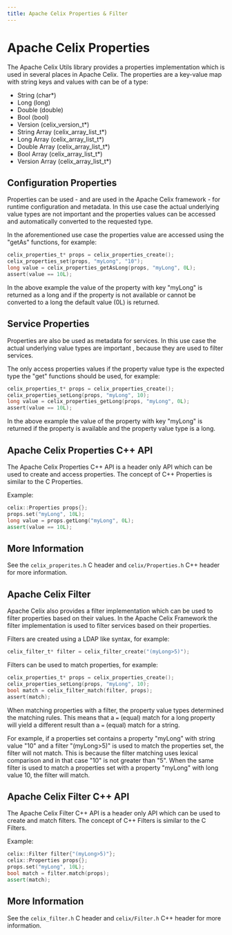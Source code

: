 ```yaml
---
title: Apache Celix Properties & Filter
---
```


<!--
Licensed to the Apache Software Foundation (ASF) under one or more
contributor license agreements.  See the NOTICE file distributed with
this work for additional information regarding copyright ownership.
The ASF licenses this file to You under the Apache License, Version 2.0
(the "License"); you may not use this file except in compliance with
the License.  You may obtain a copy of the License at
   
    http://www.apache.org/licenses/LICENSE-2.0

Unless required by applicable law or agreed to in writing, software
distributed under the License is distributed on an "AS IS" BASIS,
WITHOUT WARRANTIES OR CONDITIONS OF ANY KIND, either express or implied.
See the License for the specific language governing permissions and
limitations under the License.
-->

# Apache Celix Properties
The Apache Celix Utils library provides a properties implementation which is used in several places in Apache Celix.
The properties are a key-value map with string keys and values with can be of a type:
- String (char*)
- Long (long)
- Double (double)
- Bool (bool)
- Version (celix_version_t*)
- String Array (celix_array_list_t*)
- Long Array (celix_array_list_t*)
- Double Array (celix_array_list_t*)
- Bool Array (celix_array_list_t*)
- Version Array (celix_array_list_t*)

## Configuration Properties
Properties can be used - and are used in the Apache Celix framework - for runtime configuration and metadata.
In this use case the actual underlying value types are not important and the properties values can be accessed and
automatically converted to the requested type.

In the aforementioned use case the properties value are accessed using the "getAs" functions, for example:
```c
celix_properties_t* props = celix_properties_create();
celix_properties_set(props, "myLong", "10");
long value = celix_properties_getAsLong(props, "myLong", 0L);
assert(value == 10L);
```
In the above example the value of the property with key "myLong" is returned as a long and if the property is not
available or cannot be converted to a long the default value (0L) is returned.

## Service Properties
Properties are also be used as metadata for services. In this use case the actual underlying value types are important
, because they are used to filter services. 

The only access properties values if the property value type is the expected type the "get" functions should be used,
for example:
```c
celix_properties_t* props = celix_properties_create();
celix_properties_setLong(props, "myLong", 10);
long value = celix_properties_getLong(props, "myLong", 0L);
assert(value == 10L);
```
In the above example the value of the property with key "myLong" is returned if the property is available and the
property value type is a long. 

## Apache Celix Properties C++ API
The Apache Celix Properties C++ API is a header only API which can be used to create and access properties.
The concept of C++ Properties is similar to the C Properties.

Example:
```cpp
celix::Properties props{};
props.set("myLong", 10L);
long value = props.getLong("myLong", 0L); 
assert(value == 10L);
```

## More Information
See the `celix_properites.h` C header and `celix/Properties.h` C++ header for more information.

## Apache Celix Filter
Apache Celix also provides a filter implementation which can be used to filter properties based on their values.
In the Apache Celix Framework the filter implementation is used to filter services based on their properties.

Filters are created using a LDAP like syntax, for example:
```c
celix_filter_t* filter = celix_filter_create("(myLong>5)");
```

Filters can be used to match properties, for example:
```c
celix_properties_t* props = celix_properties_create();
celix_properties_setLong(props, "myLong", 10);
bool match = celix_filter_match(filter, props);
assert(match);
```

When matching properties with a filter, the property value types determined the matching rules. This means
that a `=` (equal) match for a long property will yield a different result than a `=` (equal) match for a string.

For example, if a properties set contains a property "myLong" with string value "10" and a filter "(myLong>5)" is 
used to match the properties set, the filter will not match. This is because the filter matching uses lexical 
comparison and in that case "10" is not greater than "5". 
When the same filter is used to match a properties set with a property "myLong" with long value 10, the filter will 
match.

## Apache Celix Filter C++ API
The Apache Celix Filter C++ API is a header only API which can be used to create and match filters.
The concept of C++ Filters is similar to the C Filters.

Example:
```cpp
celix::Filter filter{"(myLong>5)"};
celix::Properties props{};
props.set("myLong", 10L);
bool match = filter.match(props);
assert(match);
```

## More Information
See the `celix_filter.h` C header and `celix/Filter.h` C++ header for more information.
